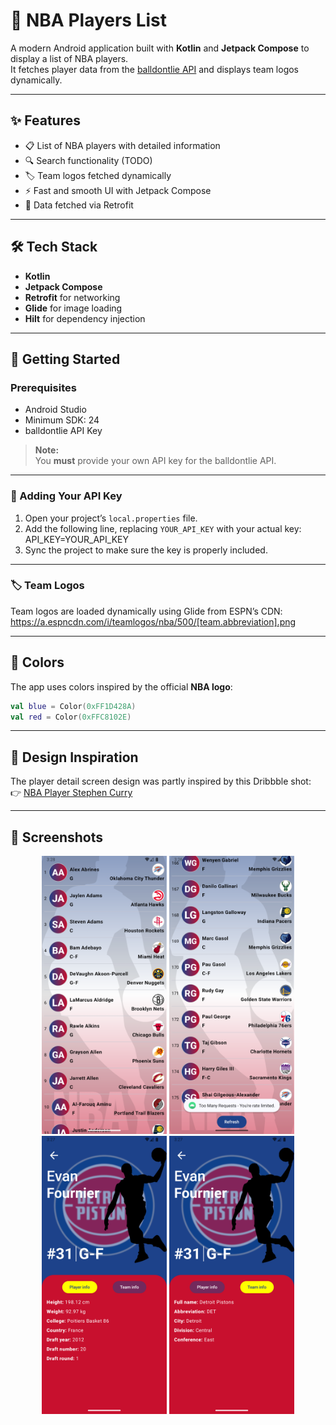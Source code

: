 # 🏀 NBA Players List

A modern Android application built with **Kotlin** and **Jetpack Compose** to display a list of NBA players.  
It fetches player data from the [balldontlie API](https://www.balldontlie.io/) and displays team logos dynamically.

---

## ✨ Features

- 📋 List of NBA players with detailed information
- 🔍 Search functionality (TODO)
- 🏷️ Team logos fetched dynamically
- ⚡️ Fast and smooth UI with Jetpack Compose
- 📡 Data fetched via Retrofit

---

## 🛠️ Tech Stack

- **Kotlin**
- **Jetpack Compose**
- **Retrofit** for networking
- **Glide** for image loading
- **Hilt** for dependency injection

---

## 🚀 Getting Started

### Prerequisites

- Android Studio
- Minimum SDK: 24
- balldontlie API Key

> **Note:**  
> You **must** provide your own API key for the balldontlie API.

---

### 🔑 Adding Your API Key

1. Open your project’s `local.properties` file.
2. Add the following line, replacing `YOUR_API_KEY` with your actual key:
API_KEY=YOUR_API_KEY
3. Sync the project to make sure the key is properly included.

---

### 🏷️ Team Logos

Team logos are loaded dynamically using Glide from ESPN’s CDN:
https://a.espncdn.com/i/teamlogos/nba/500/[team.abbreviation].png

---

## 🎨 Colors

The app uses colors inspired by the official **NBA logo**:

```kotlin
val blue = Color(0xFF1D428A)
val red = Color(0xFFC8102E)
```

---

## 🎨 Design Inspiration

The player detail screen design was partly inspired by this Dribbble shot:  
👉 [NBA Player Stephen Curry](https://dribbble.com/shots/6563595-NBA-Player-Stephen-Curry)

---

## 📸 Screenshots

<p align="center">
  <img src="screenshots/home.png" alt="Home screen" width="200"/>
  <img src="screenshots/toast.png" alt="Toast error" width="200"/>
  <img src="screenshots/detail1.png" alt="Player Detail1" width="200"/>
  <img src="screenshots/detail2.png" alt="Player Detail2" width="200"/>
</p>
